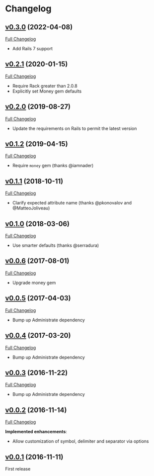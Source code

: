 # Changelog

## [v0.3.0](https://github.com/zooppa/administrate-field-money/tree/v0.3.0) (2022-04-08)

[Full Changelog](https://github.com/zooppa/administrate-field-money/compare/v0.2.1...v0.3.0)

- Add Rails 7 support

## [v0.2.1](https://github.com/zooppa/administrate-field-money/tree/v0.2.1) (2020-01-15)

[Full Changelog](https://github.com/zooppa/administrate-field-money/compare/v0.2.0...v0.2.1)

- Require Rack greater than 2.0.8
- Explicitly set Money gem defaults

## [v0.2.0](https://github.com/zooppa/administrate-field-money/tree/v0.2.0) (2019-08-27)

[Full Changelog](https://github.com/zooppa/administrate-field-money/compare/v0.1.2...v0.2.0)

- Update the requirements on Rails to permit the latest version

## [v0.1.2](https://github.com/zooppa/administrate-field-money/tree/v0.1.2) (2019-04-15)

[Full Changelog](https://github.com/zooppa/administrate-field-money/compare/v0.1.1...v0.1.2)

- Require `money` gem (thanks @iamnader)

## [v0.1.1](https://github.com/zooppa/administrate-field-money/tree/v0.1.1) (2018-10-11)

[Full Changelog](https://github.com/zooppa/administrate-field-money/compare/v0.1.0...v0.1.1)

- Clarify expected attribute name (thanks @pkonovalov and @MatteoJoliveau)

## [v0.1.0](https://github.com/zooppa/administrate-field-money/tree/v0.1.0) (2018-03-06)

[Full Changelog](https://github.com/zooppa/administrate-field-money/compare/v0.0.6...v0.1.0)

- Use smarter defaults (thanks @serradura)

## [v0.0.6](https://github.com/zooppa/administrate-field-money/tree/v0.0.6) (2017-08-01)

[Full Changelog](https://github.com/zooppa/administrate-field-money/compare/v0.0.5...v0.0.6)

- Upgrade money gem

## [v0.0.5](https://github.com/zooppa/administrate-field-money/tree/v0.0.5) (2017-04-03)

[Full Changelog](https://github.com/zooppa/administrate-field-money/compare/v0.0.4...v0.0.5)

- Bump up Administrate dependency

## [v0.0.4](https://github.com/zooppa/administrate-field-money/tree/v0.0.4) (2017-03-20)

[Full Changelog](https://github.com/zooppa/administrate-field-money/compare/v0.0.3...v0.0.4)

- Bump up Administrate dependency

## [v0.0.3](https://github.com/zooppa/administrate-field-money/tree/v0.0.3) (2016-11-22)

[Full Changelog](https://github.com/zooppa/administrate-field-money/compare/v0.0.2...v0.0.3)

- Bump up Administrate dependency

## [v0.0.2](https://github.com/zooppa/administrate-field-money/tree/v0.0.2) (2016-11-14)

[Full Changelog](https://github.com/zooppa/administrate-field-money/compare/v0.0.1...v0.0.2)

**Implemented enhancements**:

- Allow customization of symbol, delimiter and separator via options

## [v0.0.1](https://github.com/zooppa/administrate-field-money/tree/v0.0.1) (2016-11-11)

First release
